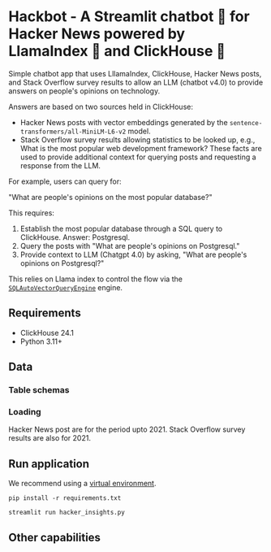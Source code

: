 # Hackbot - A Streamlit chatbot 💬 for Hacker News powered by LlamaIndex 🦙 and ClickHouse 🚀

Simple chatbot app that uses LllamaIndex, ClickHouse,  Hacker News posts, and Stack Overflow survey results to allow an LLM (chatbot v4.0) to provide answers on people's opinions on technology. 

Answers are based on two sources held in ClickHouse:
 - Hacker News posts with vector embeddings generated by the `sentence-transformers/all-MiniLM-L6-v2` model. 
 - Stack Overflow survey results allowing statistics to be looked up, e.g., What is the most popular web development framework? These facts are used to provide additional context for querying posts and requesting a response from the LLM.

For example, users can query for:

"What are people's opinions on the most popular database?"

This requires:

1. Establish the most popular database through a SQL query to ClickHouse. Answer: Postgresql.
2. Query the posts with "What are people's opinions on Postgresql."
3. Provide context to LLM (Chatgpt 4.0) by asking, "What are people's opinions on Postgresql?"

This relies on Llama index to control the flow via the [`SQLAutoVectorQueryEngine`]() engine.


## Requirements

- ClickHouse 24.1
- Python 3.11+

## Data

### Table schemas



### Loading

Hacker News post are for the period upto 2021. Stack Overflow survey results are also for 2021.

## Run application

We recommend using a [virtual environment]().

```
pip install -r requirements.txt

streamlit run hacker_insights.py
```

## Other capabilities

